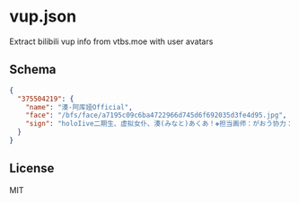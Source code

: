 # vup.json

Extract bilibili vup info from vtbs.moe with user avatars

## Schema

```json
{
  "375504219": {
    "name": "湊-阿库娅Official",
    "face": "/bfs/face/a7195c09c6ba4722966d745d6f692035d3fe4d95.jpg",
    "sign": "holoIive二期生、虚拟女仆、湊(みなと)あくあ！❖担当画师：がおう协力：湊阿库娅字幕组。商务合作与问题反馈请私信"
  }
}
```

## License

MIT
